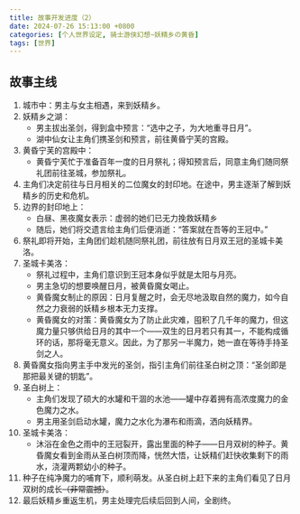 ```yaml
---
title: 故事开发进度（2）
date: 2024-07-26 15:13:00 +0800
categories: [个人世界设定, 骑士游侠幻想~妖精乡の黄昏]
tags: [世界]
---
```


## 故事主线

1. 城市中：男主与女主相遇，来到妖精乡。  
2. 妖精乡之湖：  
   - 男主拔出圣剑，得到盒中预言：“选中之子，为大地重寻日月”。  
   - 湖中仙女让主角们携圣剑和预言，前往黄昏宁芙的宫殿。  
3. 黄昏宁芙的宫殿中：  
   - 黄昏宁芙忙于准备百年一度的日月祭礼；得知预言后，同意主角们随同祭礼团前往圣城，参加祭礼。  
4. 主角们决定前往与日月相关的二位魔女的封印地。在途中，男主逐渐了解到妖精乡的历史和危机。  
5. 边界的封印地上：
   - 白昼、黑夜魔女表示：虚弱的她们已无力挽救妖精乡
   - 随后，她们将交遗言给主角们后便消逝：“答案就在吾等的王冠中。”  
6. 祭礼即将开始，主角团们趁机随同祭礼团，前往放有日月双王冠的圣城卡美洛。  
7. 圣城卡美洛：
   - 祭礼过程中，主角们意识到王冠本身似乎就是太阳与月亮。  
   - 男主急切的想要唤醒日月，被黄昏魔女喝止。  
   - 黄昏魔女制止的原因：日月复醒之时，会无尽地汲取自然的魔力，如今自然之力衰弱的妖精乡根本无力支撑。  
   - 黄昏魔女的对策：黄昏魔女为了防止此灾难，囤积了几千年的魔力，但这魔力量只够供给日月的其中一个——双生的日月若只有其一，不能构成循环的话，那将毫无意义。因此，为了那另一半魔力，她一直在等待手持圣剑之人。    
8. 黄昏魔女指向男主手中发光的圣剑，指引主角们前往圣白树之顶：“圣剑即是那把最关键的钥匙”。  
9. 圣白树上：
   - 主角们发现了硕大的水罐和干涸的水池——罐中存着拥有高浓度魔力的金色魔力之水。  
   - 男主用圣剑启动水罐，魔力之水化为瀑布和雨滴，洒向妖精界。  
10. 圣城卡美洛：  
    - 沐浴在金色之雨中的王冠裂开，露出里面的种子——日月双树的种子。黄昏魔女看到金雨从圣白树顶而降，恍然大悟，让妖精们赶快收集剩下的雨水，浇灌两颗幼小的种子。  
11. 种子在纯净魔力的哺育下，顺利萌发。从圣白树上赶下来的主角们看见了日月双树的成长~~（非常震撼）~~。  
12. 最后妖精乡重返生机，男主处理完后续后回到人间，全剧终。    
